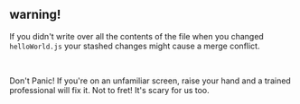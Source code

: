 ##  warning!

If you didn't write over all the contents of the file when you changed `helloWorld.js` your stashed changes might cause a merge conflict.

<br>

Don't Panic! If you're on an unfamiliar screen, raise your hand and a trained professional will fix it. Not to fret! It's scary for us too. <!-- .element: class="fragment" data-fragment-index="1" -->

